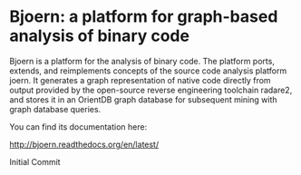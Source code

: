 # Bjoern: a platform for graph-based analysis of binary code

Bjoern is a platform for the analysis of binary code. The platform
ports, extends, and reimplements concepts of the source code analysis
platform joern. It generates a graph representation of native code
directly from output provided by the open-source reverse engineering
toolchain radare2, and stores it in an OrientDB graph database for
subsequent mining with graph database queries.

You can find its documentation here:

http://bjoern.readthedocs.org/en/latest/

Initial Commit
